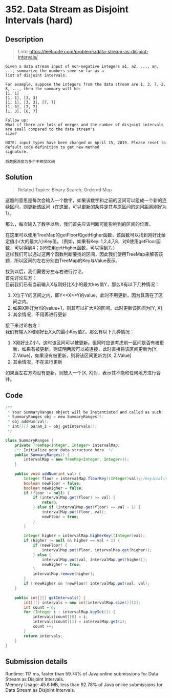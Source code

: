 # 352. Data Stream as Disjoint Intervals (hard)

## Description

> Link: https://leetcode.com/problems/data-stream-as-disjoint-intervals/

```
Given a data stream input of non-negative integers a1, a2, ..., an, ..., summarize the numbers seen so far as a 
list of disjoint intervals.

For example, suppose the integers from the data stream are 1, 3, 7, 2, 6, ..., then the summary will be:
[1, 1]
[1, 1], [3, 3]
[1, 1], [3, 3], [7, 7]
[1, 3], [7, 7]
[1, 3], [6, 7]

Follow up:
What if there are lots of merges and the number of disjoint intervals are small compared to the data stream's 
size?

NOTE: input types have been changed on April 15, 2019. Please reset to default code definition to get new method 
signature.

将数据流变为多个不相交区间

```


## Solution

> Related Topics: Binary Search, Ordered Map

这题的意思是每次会输入一个数字，如果该数字和之前的区间可以组成一个新的连续区间，则更新该区间（在这里，可以更新的条件是其与原区间的边间距离刚好为1）。<br>

那么，每次输入了数字以后，我们首先应该判断可能影响到的区间的位置。<br>

在这里可以使用TreeMap的getFloor和getHigher函数，该函数可以找到刚好比给定值小/大的最大/小Key值。（例如，如果有Key: 1,2,4,7,8，对6使用getFloor函数，可以得到4；对6使用getHigher函数，可以得到7。）<br>
这样我们可以通过这两个函数判断要找的区间，因此我们使用TreeMap来解答该题，所以区间的左右分别由TreeMap的Key与Value表示。<br>

找到以后，我们需要分左与右进行讨论。<br>
首先讨论左方：<br>
目前我们已有当前输入X与刚好比X小的最大key值Y，那么X有以下几种情况：<br>
1) X位于Y的区间之内，即Y<=X<=Y的value，此时不用更新，因为其落在了区间之内。<br>
2) 如果X刚好为Y的value+1，则其可以扩大X的区间，此时更新该区间为[Y, X]<br>
3) 其余情况，不用再进行更新<br>

接下来讨论右方：<br>
我们有输入X和刚好比X大的最小Key值Z，那么有以下几种情况：<br>
1) X刚好比Z小1，这时该区间可以被更新。但同时应该考虑前一区间是否有被更新，如果有被更新，则证明两段可以被连接，此时直接将该区间更新为[Y, Z.Value]，如果没有被更新，则将该区间更新为[X, Z.Value]<br>
2) 其余情况，不在进行更新<br>

如果当左右方均没有更新，则放入一个[X, X]对，表示其不能和任何地方进行合并。


## Code

```java
/**
 * Your SummaryRanges object will be instantiated and called as such:
 * SummaryRanges obj = new SummaryRanges();
 * obj.addNum(val);
 * int[][] param_2 = obj.getIntervals();
 */

class SummaryRanges {
    private TreeMap<Integer, Integer> intervalMap;
    /** Initialize your data structure here. */
    public SummaryRanges() {
        intervalMap = new TreeMap<Integer, Integer>();
    }
    
    public void addNum(int val) {
        Integer floor = intervalMap.floorKey((Integer)val);//key比val小的最大键值对
        boolean newFloor = false;
        boolean newHigher = false;
        if (floor != null) {
            if (intervalMap.get(floor) >= val) {
                return;
            } else if (intervalMap.get(floor) == val - 1) {
                intervalMap.put(floor, val);
                newFloor = true;
            }
        }
        
        Integer higher = intervalMap.higherKey((Integer)val);
        if (higher != null && higher == val + 1) {
            if (newFloor) {
                intervalMap.put(floor, intervalMap.get(higher));
            } else {
                intervalMap.put(val, intervalMap.get(higher));
                newHigher = true;
            }
            intervalMap.remove(higher);
        }
        if (!newHigher && !newFloor) intervalMap.put(val, val);
    }
    
    public int[][] getIntervals() {
        int[][] intervals = new int[intervalMap.size()][2];
        int count = 0;
        for (Integer i : intervalMap.keySet()) {
            intervals[count][0] = i;
            intervals[count][1] = intervalMap.get(i);
            count ++;
        }
        return intervals;
    }
}
```


## Submission details
Runtime: 117 ms, faster than 59.74% of Java online submissions for Data Stream as Disjoint Intervals.<br>
Memory Usage: 45.6 MB, less than 92.78% of Java online submissions for Data Stream as Disjoint Intervals.
